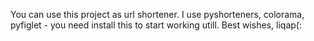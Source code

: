 You can use this project as url shortener. I use pyshorteners, colorama, pyfiglet - you need install this to start working utill. Best wishes, liqap(:
